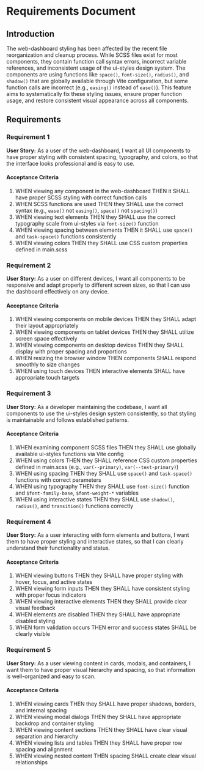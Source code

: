 # Requirements Document

## Introduction

The web-dashboard styling has been affected by the recent file reorganization and cleanup process. While SCSS files exist for most components, they contain function call syntax errors, incorrect variable references, and inconsistent usage of the ui-styles design system. The components are using functions like `space()`, `font-size()`, `radius()`, and `shadow()` that are globally available through Vite configuration, but some function calls are incorrect (e.g., `easing()` instead of `ease()`). This feature aims to systematically fix these styling issues, ensure proper function usage, and restore consistent visual appearance across all components.

## Requirements

### Requirement 1

**User Story:** As a user of the web-dashboard, I want all UI components to have proper styling with consistent spacing, typography, and colors, so that the interface looks professional and is easy to use.

#### Acceptance Criteria

1. WHEN viewing any component in the web-dashboard THEN it SHALL have proper SCSS styling with correct function calls
2. WHEN SCSS functions are used THEN they SHALL use the correct syntax (e.g., `ease()` not `easing()`, `space()` not `spacing()`)
3. WHEN viewing text elements THEN they SHALL use the correct typography scale from ui-styles via `font-size()` function
4. WHEN viewing spacing between elements THEN it SHALL use `space()` and `task-space()` functions consistently
5. WHEN viewing colors THEN they SHALL use CSS custom properties defined in main.scss

### Requirement 2

**User Story:** As a user on different devices, I want all components to be responsive and adapt properly to different screen sizes, so that I can use the dashboard effectively on any device.

#### Acceptance Criteria

1. WHEN viewing components on mobile devices THEN they SHALL adapt their layout appropriately
2. WHEN viewing components on tablet devices THEN they SHALL utilize screen space effectively
3. WHEN viewing components on desktop devices THEN they SHALL display with proper spacing and proportions
4. WHEN resizing the browser window THEN components SHALL respond smoothly to size changes
5. WHEN using touch devices THEN interactive elements SHALL have appropriate touch targets

### Requirement 3

**User Story:** As a developer maintaining the codebase, I want all components to use the ui-styles design system consistently, so that styling is maintainable and follows established patterns.

#### Acceptance Criteria

1. WHEN examining component SCSS files THEN they SHALL use globally available ui-styles functions via Vite config
2. WHEN using colors THEN they SHALL reference CSS custom properties defined in main.scss (e.g., `var(--primary)`, `var(--text-primary)`)
3. WHEN using spacing THEN they SHALL use `space()` and `task-space()` functions with correct parameters
4. WHEN using typography THEN they SHALL use `font-size()` function and `$font-family-base`, `$font-weight-*` variables
5. WHEN using interactive states THEN they SHALL use `shadow()`, `radius()`, and `transition()` functions correctly

### Requirement 4

**User Story:** As a user interacting with form elements and buttons, I want them to have proper styling and interactive states, so that I can clearly understand their functionality and status.

#### Acceptance Criteria

1. WHEN viewing buttons THEN they SHALL have proper styling with hover, focus, and active states
2. WHEN viewing form inputs THEN they SHALL have consistent styling with proper focus indicators
3. WHEN viewing interactive elements THEN they SHALL provide clear visual feedback
4. WHEN elements are disabled THEN they SHALL have appropriate disabled styling
5. WHEN form validation occurs THEN error and success states SHALL be clearly visible

### Requirement 5

**User Story:** As a user viewing content in cards, modals, and containers, I want them to have proper visual hierarchy and spacing, so that information is well-organized and easy to scan.

#### Acceptance Criteria

1. WHEN viewing cards THEN they SHALL have proper shadows, borders, and internal spacing
2. WHEN viewing modal dialogs THEN they SHALL have appropriate backdrop and container styling
3. WHEN viewing content sections THEN they SHALL have clear visual separation and hierarchy
4. WHEN viewing lists and tables THEN they SHALL have proper row spacing and alignment
5. WHEN viewing nested content THEN spacing SHALL create clear visual relationships